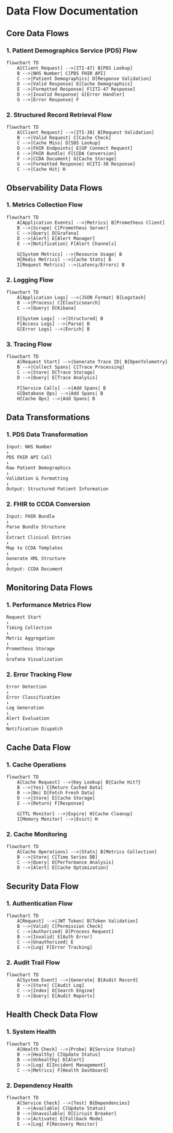 # Data Flow Documentation

## Core Data Flows

### 1. Patient Demographics Service (PDS) Flow
```mermaid
flowchart TD
    A[Client Request] -->|ITI-47| B[PDS Lookup]
    B -->|NHS Number| C[PDS FHIR API]
    C -->|Patient Demographics| D[Response Validation]
    D -->|Valid Response| E[Cache Demographics]
    E -->|Formatted Response| F[ITI-47 Response]
    D -->|Invalid Response| G[Error Handler]
    G -->|Error Response| F
```

### 2. Structured Record Retrieval Flow
```mermaid
flowchart TD
    A[Client Request] -->|ITI-38| B[Request Validation]
    B -->|Valid Request| C[Cache Check]
    C -->|Cache Miss| D[SDS Lookup]
    D -->|FHIR Endpoints| E[GP Connect Request]
    E -->|FHIR Bundle| F[CCDA Conversion]
    F -->|CCDA Document| G[Cache Storage]
    G -->|Formatted Response| H[ITI-38 Response]
    C -->|Cache Hit| H
```

## Observability Data Flows

### 1. Metrics Collection Flow
```mermaid
flowchart TD
    A[Application Events] -->|Metrics| B[Prometheus Client]
    B -->|Scrape| C[Prometheus Server]
    C -->|Query| D[Grafana]
    D -->|Alert| E[Alert Manager]
    E -->|Notification| F[Alert Channels]
    
    G[System Metrics] -->|Resource Usage| B
    H[Redis Metrics] -->|Cache Stats| B
    I[Request Metrics] -->|Latency/Errors| B
```

### 2. Logging Flow
```mermaid
flowchart TD
    A[Application Logs] -->|JSON Format| B[Logstash]
    B -->|Process| C[Elasticsearch]
    C -->|Query| D[Kibana]
    
    E[System Logs] -->|Structured| B
    F[Access Logs] -->|Parse| B
    G[Error Logs] -->|Enrich| B
```

### 3. Tracing Flow
```mermaid
flowchart TD
    A[Request Start] -->|Generate Trace ID| B[OpenTelemetry]
    B -->|Collect Spans| C[Trace Processing]
    C -->|Store| D[Trace Storage]
    D -->|Query| E[Trace Analysis]
    
    F[Service Calls] -->|Add Spans| B
    G[Database Ops] -->|Add Spans| B
    H[Cache Ops] -->|Add Spans| B
```

## Data Transformations

### 1. PDS Data Transformation
```
Input: NHS Number
↓
PDS FHIR API Call
↓
Raw Patient Demographics
↓
Validation & Formatting
↓
Output: Structured Patient Information
```

### 2. FHIR to CCDA Conversion
```
Input: FHIR Bundle
↓
Parse Bundle Structure
↓
Extract Clinical Entries
↓
Map to CCDA Templates
↓
Generate XML Structure
↓
Output: CCDA Document
```

## Monitoring Data Flows

### 1. Performance Metrics Flow
```
Request Start
↓
Timing Collection
↓
Metric Aggregation
↓
Prometheus Storage
↓
Grafana Visualization
```

### 2. Error Tracking Flow
```
Error Detection
↓
Error Classification
↓
Log Generation
↓
Alert Evaluation
↓
Notification Dispatch
```

## Cache Data Flow

### 1. Cache Operations
```mermaid
flowchart TD
    A[Cache Request] -->|Key Lookup| B{Cache Hit?}
    B -->|Yes| C[Return Cached Data]
    B -->|No| D[Fetch Fresh Data]
    D -->|Store| E[Cache Storage]
    E -->|Return| F[Response]
    
    G[TTL Monitor] -->|Expire| H[Cache Cleanup]
    I[Memory Monitor] -->|Evict| H
```

### 2. Cache Monitoring
```mermaid
flowchart TD
    A[Cache Operations] -->|Stats| B[Metrics Collection]
    B -->|Store| C[Time Series DB]
    C -->|Query| D[Performance Analysis]
    D -->|Alert| E[Cache Optimization]
```

## Security Data Flow

### 1. Authentication Flow
```mermaid
flowchart TD
    A[Request] -->|JWT Token| B[Token Validation]
    B -->|Valid| C[Permission Check]
    C -->|Authorized| D[Process Request]
    B -->|Invalid| E[Auth Error]
    C -->|Unauthorized| E
    E -->|Log| F[Error Tracking]
```

### 2. Audit Trail Flow
```mermaid
flowchart TD
    A[System Event] -->|Generate| B[Audit Record]
    B -->|Store| C[Audit Log]
    C -->|Index| D[Search Engine]
    D -->|Query| E[Audit Reports]
```

## Health Check Data Flow

### 1. System Health
```mermaid
flowchart TD
    A[Health Check] -->|Probe| B{Service Status}
    B -->|Healthy| C[Update Status]
    B -->|Unhealthy| D[Alert]
    D -->|Log| E[Incident Management]
    C -->|Metrics| F[Health Dashboard]
```

### 2. Dependency Health
```mermaid
flowchart TD
    A[Service Check] -->|Test| B{Dependencies}
    B -->|Available| C[Update Status]
    B -->|Unavailable| D[Circuit Breaker]
    D -->|Activate| E[Fallback Mode]
    E -->|Log| F[Recovery Monitor]
